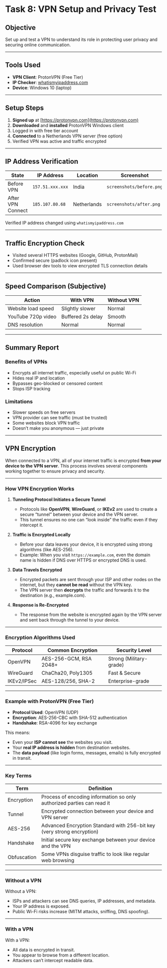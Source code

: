 #  Task 8: VPN Setup and Privacy Test

##  Objective

Set up and test a VPN to understand its role in protecting user privacy and securing online communication.

---

##  Tools Used

- **VPN Client**: ProtonVPN (Free Tier)
- **IP Checker**: [whatismyipaddress.com](https://www.whatismyipaddress.com)
- **Device**: Windows 10 (laptop)

---

##  Setup Steps

1. **Signed up** at [https://protonvpn.com](https://protonvpn.com)
2. **Downloaded** and **installed** ProtonVPN Windows client
3. Logged in with free tier account
4. **Connected** to a Netherlands VPN server (free option)
5. Verified VPN was active and traffic encrypted

---

##  IP Address Verification

| State               | IP Address         | Location       | Screenshot                   |
|--------------------|--------------------|----------------|------------------------------|
| Before VPN         | `157.51.xxx.xxx`   | India          | `screenshots/before.png`     |
| After VPN Connect  | `185.107.80.68`   | Netherlands    | `screenshots/after.png`      |

 Verified IP address changed using `whatismyipaddress.com`

---

##  Traffic Encryption Check

- Visited several HTTPS websites (Google, GitHub, ProtonMail)
- Confirmed secure (padlock icon present)
- Used browser dev tools to view encrypted TLS connection details

---

##  Speed Comparison (Subjective)

| Action                     | With VPN         | Without VPN     |
|----------------------------|------------------|-----------------|
| Website load speed         | Slightly slower  | Normal          |
| YouTube 720p video         | Buffered 2s delay| Smooth          |
| DNS resolution             | Normal           | Normal          |

---

##  Summary Report

###  Benefits of VPNs

- Encrypts all internet traffic, especially useful on public Wi-Fi
- Hides real IP and location
- Bypasses geo-blocked or censored content
- Stops ISP tracking

###  Limitations

- Slower speeds on free servers
- VPN provider can see traffic (must be trusted)
- Some websites block VPN traffic
- Doesn’t make you anonymous — just private

---

##  VPN Encryption

When connected to a VPN, all of your internet traffic is encrypted **from your device to the VPN server**. This process involves several components working together to ensure privacy and security.

---

###  How VPN Encryption Works

1. **Tunneling Protocol Initiates a Secure Tunnel**
   - Protocols like **OpenVPN**, **WireGuard**, or **IKEv2** are used to create a secure “tunnel” between your device and the VPN server.
   - This tunnel ensures no one can “look inside” the traffic even if they intercept it.

2. **Traffic is Encrypted Locally**
   - Before your data leaves your device, it is encrypted using strong algorithms (like AES-256).
   - Example: When you visit `https://example.com`, even the domain name is hidden if DNS over HTTPS or encrypted DNS is used.

3. **Data Travels Encrypted**
   - Encrypted packets are sent through your ISP and other nodes on the internet, but they **cannot be read** without the VPN key.
   - The VPN server then **decrypts** the traffic and forwards it to the destination (e.g., example.com).

4. **Response is Re-Encrypted**
   - The response from the website is encrypted again by the VPN server and sent back through the tunnel to your device.

---

###  Encryption Algorithms Used

| Protocol     | Common Encryption         | Security Level     |
|--------------|---------------------------|--------------------|
| OpenVPN      | AES-256-GCM, RSA 2048+    | Strong (Military-grade) |
| WireGuard    | ChaCha20, Poly1305        | Fast & Secure       |
| IKEv2/IPSec  | AES-128/256, SHA-2        | Enterprise-grade    |

---

###  Example with ProtonVPN (Free Tier)

- **Protocol Used**: OpenVPN (UDP)
- **Encryption**: AES-256-CBC with SHA-512 authentication
- **Handshake**: RSA-4096 for key exchange

This means:
- Even your **ISP cannot see** the websites you visit.
- Your **real IP address is hidden** from destination websites.
- The **data payload** (like login forms, messages, emails) is fully encrypted in transit.

---

###  Key Terms

| Term             | Definition                                                               |
|------------------|---------------------------------------------------------------------------|
| Encryption       | Process of encoding information so only authorized parties can read it   |
| Tunnel           | Encrypted connection between your device and VPN server                  |
| AES-256          | Advanced Encryption Standard with 256-bit key (very strong encryption)    |
| Handshake        | Initial secure key exchange between your device and the VPN               |
| Obfuscation      | Some VPNs disguise traffic to look like regular web browsing              |

---

###  Without a VPN

Without a VPN:
- ISPs and attackers can see DNS queries, IP addresses, and metadata.
- Your IP address is exposed.
- Public Wi-Fi risks increase (MITM attacks, sniffing, DNS spoofing).

---

###  With a VPN

With a VPN:
- All data is encrypted in transit.
- You appear to browse from a different location.
- Attackers can’t intercept readable data.

